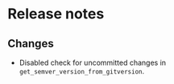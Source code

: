 # Release notes

## Changes

- Disabled check for uncommitted changes in `get_semver_version_from_gitversion`.
